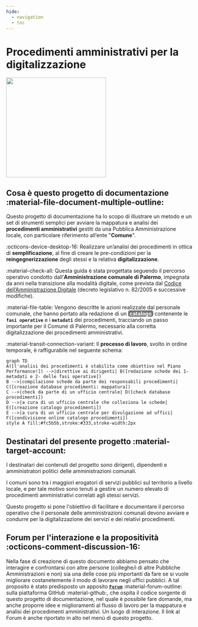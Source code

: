 ```yaml
---
hide:
  - navigation
  - toc
---
```


# Procedimenti amministrativi per la digitalizzazione
<img src="https://github.com/UO-TransizioneDigitaleComunePalermo/mappatura-procedimenti-amministrativi/blob/main/docs/img/procedimenti-logo1.png?raw=true" width="270">


## Cosa è questo progetto di documentazione :material-file-document-multiple-outline:
Questo progetto di documentazione ha lo scopo di illustrare un metodo e un set di strumenti semplici per avviare la mappatura e analisi dei **procedimenti amministrativi** gestiti da una Pubblica Amministrazione locale, con particolare riferimento all’ente "**Comune**".

:octicons-device-desktop-16: Realizzare un’analisi dei procedimenti in ottica di **semplificazione**, al fine di creare le pre-condizioni per la **reingegnerizzazione** degli stessi e la relativa **digitalizzazione**.

:material-check-all: Questa guida è stata progettata seguendo il percorso operativo condotto dall’**Amministrazione comunale di Palermo**, impegnata da anni nella transizione alla modalità digitale, come prevista dal [Codice dell’Amministrazione Digitale](https://docs.italia.it/italia/piano-triennale-ict/codice-amministrazione-digitale-docs/it/v2021-07-30/index.html) (decreto legislativo n. 82/2005 e successive modifiche). 

:material-file-table: Vengono descritte le azioni realizzate dal personale comunale, che hanno portato alla redazione di un <span style="background-color: #757474; color: #ffffff; padding: 0px 4px; border-radius: 5px;"><b>catalogo</b></span> contenente le **`fasi operative`** e i **`metadati`** dei procedimenti, tracciando un passo importante per il Comune di Palermo, necessario alla corretta digitalizzazione dei procedimenti amministrativi.

:material-transit-connection-variant: Il **processo di lavoro**, svolto in ordine temporale, è raffigurabile nel seguente schema:
``` mermaid
graph TD
A([l'analisi dei procedimenti è stabilita come obiettivo nel Piano Performance!]) -->|direttive ai dirigenti| B([redazione schede dei 1- metadati e 2- delle fasi operative])
B -->|compilazione schede da parte dei responsabili procedimenti| C([creazione database procedimenti: mappatura]) 
C -->|check da parte di un ufficio centrale| D([check database procedimenti]) 
D -->|a cura di un ufficio centrale che colleziona le schede| E([creazione catalogo procedimenti]) 
E -->|a cura di un ufficio centrale per divulgazione ad uffici| F([condivisione online catalogo procedimenti])
style A fill:#fc5b5b,stroke:#333,stroke-width:2px  
```
<!-- era fill:#f9f -->

## Destinatari del presente progetto :material-target-account:
I destinatari dei contenuti del progetto sono dirigenti, dipendenti e amministratori politici delle amministrazioni comunali.

I comuni sono tra i maggiori erogatori di servizi pubblici sul territorio a livello locale, e per tale motivo sono tenuti a gestire un numero elevato di procedimenti amministrativi correlati agli stessi servizi. 

Questo progetto si pone l'obiettivo di facilitare e documentare il percorso operativo che il personale delle amministrazioni comunali devono avviare e condurre per la digitalizzazione dei servizi e dei relativi procedimenti.


## Forum per l'interazione e la propositività :octicons-comment-discussion-16:
Nella fase di creazione di questo documento abbiamo pensato che interagire e confrontarsi con altre persone (colleghe/i di altre Pubbliche Amministrazioni e non) sia una delle cose più importanti da fare se si vuole migliorare costanetemente il modo di lavorare negli uffici pubblici. A tal proposito è stato predisposto un apposito [**`Forum`**](https://github.com/UO-TransizioneDigitaleComunePalermo/mappatura-procedimenti-amministrativi/discussions) :material-forum-outline: sulla piattaforma GitHub :material-github:, che ospita il codice sorgente di questo progetto di documentazione, nel quale è possibile fare domande, ma anche proporre idee e miglioramenti al flusso di lavoro per la mappatura e analisi dei procedimenti amministrativi. Un luogo di interazione. Il link al Forum è anche riportato in alto nel menù di questo progetto.

<!--
[Vai al forum :material-forum:](https://github.com/UO-TransizioneDigitaleComunePalermo/mappatura-procedimenti-amministrativi/discussions){ .md-button .md-button--primary }
-->

<!--
[Leggi partendo dal "focus giuridico" :fontawesome-brands-readme:](contenuti/focus-giuridico){ .md-button .md-button--primary }
-->
